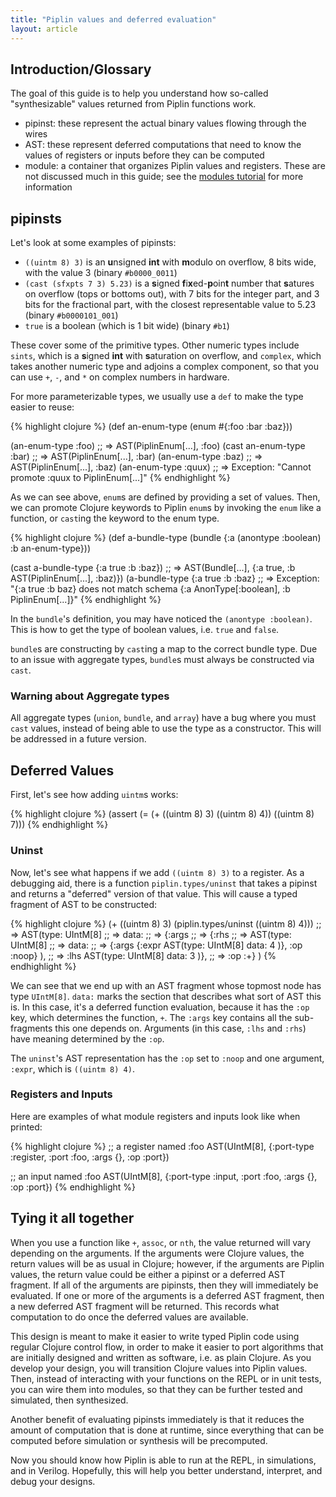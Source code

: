 ```yaml
---
title: "Piplin values and deferred evaluation"
layout: article
---
```

## Introduction/Glossary
The goal of this guide is to help you understand how so-called "synthesizable" values returned from Piplin functions work.

- pipinst: these represent the actual binary values flowing through the wires
- AST: these represent deferred computations that need to know the values of registers or inputs before they can be computed
- module: a container that organizes Piplin values and registers. These are not discussed much in this guide; see the [modules tutorial](/articles/intro.html) for more information

## pipinsts

Let's look at some examples of pipinsts:

- `((uintm 8) 3)` is an **u**nsigned **int** with **m**odulo on overflow, 8 bits wide, with the value 3 (binary `#b0000_0011`)
- `(cast (sfxpts 7 3) 5.23)` is a **s**igned **f**i**x**ed-**p**oin**t** number that **s**atures on overflow (tops or bottoms out), with 7 bits for the integer part, and 3 bits for the fractional part, with the closest representable value to 5.23 (binary `#b0000101_001`)
- `true` is a boolean (which is 1 bit wide) (binary `#b1`)

These cover some of the primitive types. Other numeric types include `sints`, which is a **s**igned **int** with **s**aturation on overflow, and `complex`, which takes another numeric type and adjoins a complex component, so that you can use `+`, `-`, and `*` on complex numbers in hardware.

For more parameterizable types, we usually use a `def` to make the type easier to reuse:

{% highlight clojure %}
(def an-enum-type
  (enum #{:foo :bar :baz}))

(an-enum-type :foo)
;; => AST(PiplinEnum[...], :foo)
(cast an-enum-type :bar)
;; => AST(PiplinEnum[...], :bar)
(an-enum-type :baz)
;; => AST(PiplinEnum[...], :baz)
(an-enum-type :quux)
;; => Exception: "Cannot promote :quux to PiplinEnum[...]"
{% endhighlight %}

As we can see above, `enum`s are defined by providing a set of values. Then, we can promote Clojure keywords to Piplin `enum`s by invoking the `enum` like a function, or `cast`ing the keyword to the enum type.

{% highlight clojure %}
(def a-bundle-type
  (bundle {:a (anontype :boolean)
           :b an-enum-type}))

(cast a-bundle-type {:a true :b :baz})
;; => AST(Bundle[...], {:a true, :b AST(PiplinEnum[...], :baz)})
(a-bundle-type {:a true :b :baz}
;; => Exception: "{:a true :b baz} does not match schema {:a AnonType[:boolean], :b PiplinEnum[...]}"
{% endhighlight %}

In the `bundle`'s definition, you may have noticed the `(anontype :boolean)`. This is how to get the type of boolean values, i.e. `true` and `false`.

`bundle`s are constructing by `cast`ing a map to the correct bundle type. Due to an issue with aggregate types, `bundle`s must always be constructed via `cast`.

### Warning about Aggregate types

All aggregate types (`union`, `bundle`, and `array`) have a bug where you must `cast` values, instead of being able to use the type as a constructor. This will be addressed in a future version.

## Deferred Values
First, let's see how adding `uintm`s works:

{% highlight clojure %}
(assert (= (+ ((uintm 8) 3)
              ((uintm 8) 4))
           ((uintm 8) 7)))
{% endhighlight %}

### Uninst

Now, let's see what happens if we add `((uintm 8) 3)` to a register. As a debugging aid, there is a function `piplin.types/uninst` that takes a pipinst and returns a "deferred" version of that value. This will cause a typed fragment of AST to be constructed:

{% highlight clojure %}
(+ ((uintm 8) 3)
   (piplin.types/uninst ((uintm 8) 4)))
;; => AST(type: UIntM[8]
;; =>     data:
;; =>     {:args
;; =>      {:rhs
;; =>       AST(type: UIntM[8]
;; =>           data:
;; =>           {:args {:expr AST(type: UIntM[8] data: 4 )}, :op :noop} ),
;; =>       :lhs AST(type: UIntM[8] data: 3 )},
;; =>      :op :+} )
{% endhighlight %}

We can see that we end up with an AST fragment whose topmost node has type `UIntM[8]`. `data:` marks the section that describes what sort of AST this is. In this case, it's a deferred function evaluation, because it has the `:op` key, which determines the function, `+`. The `:args` key contains all the sub-fragments this one depends on. Arguments (in this case, `:lhs` and `:rhs`) have meaning determined by the `:op`.

The `uninst`'s AST representation has the `:op` set to `:noop` and one argument, `:expr`, which is `((uintm 8) 4)`.

### Registers and Inputs

Here are examples of what module registers and inputs look like when printed:

{% highlight clojure %}
;; a register named :foo
AST(UIntM[8], {:port-type :register, :port :foo, :args {}, :op :port})

;; an input named :foo
AST(UIntM[8], {:port-type :input, :port :foo, :args {}, :op :port})
{% endhighlight %}

## Tying it all together

When you use a function like `+`, `assoc`, or `nth`, the value returned will vary depending on the arguments. If the arguments were Clojure values, the return values will be as usual in Clojure; however, if the arguments are Piplin values, the return value could be either a pipinst or a deferred AST fragment. If all of the arguments are pipinsts, then they will immediately be evaluated. If one or more of the arguments is a deferred AST fragment, then a new deferred AST fragment will be returned. This records what computation to do once the deferred values are available.

This design is meant to make it easier to write typed Piplin code using regular Clojure control flow, in order to make it easier to port algorithms that are initially designed and written as software, i.e. as plain Clojure. As you develop your design, you will transition Clojure values into Piplin values. Then, instead of interacting with your functions on the REPL or in unit tests, you can wire them into modules, so that they can be further tested and simulated, then synthesized.

Another benefit of evaluating pipinsts immediately is that it reduces the amount of computation that is done at runtime, since everything that can be computed before simulation or synthesis will be precomputed.

Now you should know how Piplin is able to run at the REPL, in simulations, and in Verilog. Hopefully, this will help you better understand, interpret, and debug your designs.
